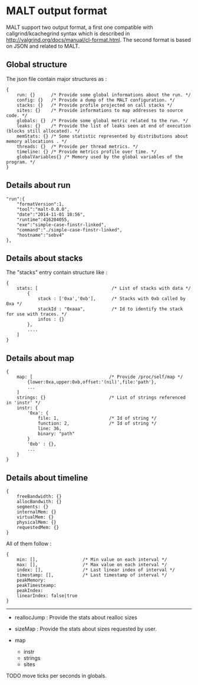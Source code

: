 MALT output format
==================

MALT support two output format, a first one compatible with callgrind/kcachegrind syntax
which is described in http://valgrind.org/docs/manual/cl-format.html. The second format
is based on JSON and related to MALT.

Global structure
----------------

The json file contain major structures as :

	{
		run: {}      /* Provide some global informations about the run. */
		config: {}   /* Provide a dump of the MALT configuration. */
		stacks: {}   /* Provide profile projected on call stacks */
		sites: {}    /* Provide informations to map addresses to source code. */
		globals: {}  /* Provide some global metric related to the run. */
		leaks: {}    /* Provide the list of leaks seen at end of execution (blocks still allocated). */
		memStats: {} /* Some statistic represented by distributions about memory allocations . */
		threads: {}  /* Provide per thread metrics. */
		timeline: {} /* Provide metrics profile over time. */
		globalVariables{} /* Memory used by the global variables of the program. */
	}
	
Details about run
-----------------

	"run":{
		"formatVersion":1,
		"tool":"malt-0.0.0",
		"date":"2014-11-01 18:56",
		"runtime":416204055,
		"exe":"simple-case-finstr-linked",
		"command":"./simple-case-finstr-linked",
		"hostname":"sebv4"
	},



Details about stacks
--------------------

The "stacks" entry contain structure like :

	{
		stats: [                            /* List of stacks with data */
			{
				stack : ['0xa','0xb'],      /* Stacks with 0xb called by 0xa */
				stackId : "0xaaa",          /* Id to identify the stack for use with traces. */
				infos : {}
			},
			....
		]
	}

Details about map
-----------------

	{
		map: [                             /* Provide /proc/self/map */
			{lower:0xa,upper:0xb,offset:'(nil)',file:'path'},
			...
		]
		strings: {}                        /* List of strings referenced in 'instr' */
		instr: {
			'0xa': {
				file: 1,                   /* Id of string */
				function: 2,               /* Id of string */
				line: 36,
				binary: "path"
			}
			'0xb' : {},
			...
		}
	}


Details about timeline
----------------------

	{
		freeBandwidth: {}
		allocBandwith: {}
		segments: {}
		internalMem: {}
		virtualMem: {}
		physicalMem: {}
		requestedMem: {}
	}
	
All of them follow :

	{
		min: [],                 /* Min value on each interval */
		max: [],                 /* Max value on each interval */
		index: [],               /* Last linear index of interval */
		timestamp: [],           /* Last timestamp of interval */
		peakMemory:
		peakTimesteamp:
		peakIndex:
		linearIndex: false|true
	}

_______________________________________________________________
 - reallocJump : Provide the stats about realloc sizes
 - sizeMap : Provide the stats about sizes requested by user.
 
 - map
	- instr
	- strings
	- sites
 
TODO move ticks per seconds in globals.